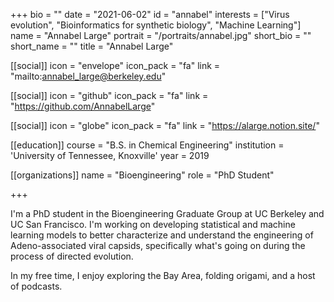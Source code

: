 +++
bio = ""
date = "2021-06-02"
id = "annabel"
interests = ["Virus evolution", "Bioinformatics for synthetic biology", "Machine Learning"]
name = "Annabel Large"
portrait = "/portraits/annabel.jpg"
short_bio = ""
short_name = ""
title = "Annabel Large"

[[social]]
icon = "envelope"
icon_pack = "fa"
link = "mailto:annabel_large@berkeley.edu"

[[social]]
icon = "github"
icon_pack = "fa"
link = "https://github.com/AnnabelLarge"

[[social]]
icon = "globe"
icon_pack = "fa"
link = "https://alarge.notion.site/"

[[education]]
course = "B.S. in Chemical Engineering"
institution = 'University of Tennessee, Knoxville'
year = 2019

[[organizations]]
name = "Bioengineering"
role = "PhD Student"

+++

I'm a PhD student in the Bioengineering Graduate Group at UC Berkeley and UC San Francisco. I'm working on developing statistical and machine learning models to better characterize and understand the engineering of Adeno-associated viral capsids, specifically what's going on during the process of directed evolution.

In my free time, I enjoy exploring the Bay Area, folding origami, and a host of podcasts.

